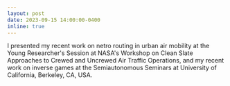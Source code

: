 ```yaml
---
layout: post
date: 2023-09-15 14:00:00-0400
inline: true
---
```


I presented my recent work on netro routing in urban air mobility at the Young Researcher's Session at NASA's Workshop on Clean Slate Approaches to Crewed and Uncrewed Air Traffic Operations, and my recent work on inverse games at the Semiautonomous Seminars at University of California, Berkeley, CA, USA.
